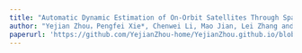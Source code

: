 ```yaml
---
title: "Automatic Dynamic Estimation of On-Orbit Satellites Through Spaceborne ISAR Imaging"
author: "Yejian Zhou，Pengfei Xie*, Chenwei Li, Mao Jian, Lei Zhang and Wenan Zhang, “Automatic Dynamic Estimation of On-Orbit Satellites Through Spaceborne ISAR Imaging”,IEEE Transactions on Radar Systems, vol. 1, pp. 34-47, 2023."
paperurl: 'https://github.com/YejianZhou-home/YejianZhou.github.io/blob/master/files/Automatic_Dynamic_Estimation_of_On-Orbit_Satellites_Through_Spaceborne_ISAR_Imaging.pdf'
---
```

